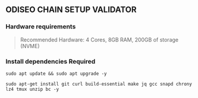 ## ODISEO CHAIN SETUP VALIDATOR


### Hardware requirements
> Recommended Hardware: 4 Cores, 8GB RAM, 200GB of storage (NVME)




### Install dependencies Required
```
sudo apt update && sudo apt upgrade -y
```
```
sudo apt-get install git curl build-essential make jq gcc snapd chrony lz4 tmux unzip bc -y
```

